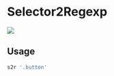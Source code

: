 # Selector2Regexp

![](https://github.com/m-yoshiro/Selector2Regexp/workflows/TEST/badge.svg)

## Usage

```sh
s2r '.button'
```
